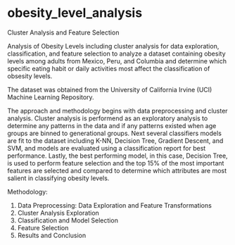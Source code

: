# obesity_level_analysis
Cluster Analysis and Feature Selection 

Analysis of Obesity Levels including cluster analysis for data exploration, classification, and feature selection to analyze a dataset
containing obesity levels among adults from Mexico, Peru, and Columbia and determine which specific eating habit or daily activities most
affect the classification of obsesity levels. 

The dataset was obtained from the University of California Irvine (UCI) Machine Learning Repository. 

The approach and methodology begins with data preprocessing and cluster analysis. Cluster analysis is performend as an exploratory analysis to
determine any patterns in the data and if any patterns existed when age groups are binned to generational groups. Next several classifiers models
are fit to the dataset including K-NN, Decision Tree, Gradient Descent, and SVM, and models are evaluated using a classification report for best
performance. Lastly, the best performing model, in this case, Decision Tree, is used to perform feature selection and the top 15% of the most 
important features are selected and compared to determine which attributes are most salient in classifying obesity levels. 

Methodology:
1. Data Preprocessing: Data Exploration and Feature Transformations 
2. Cluster Analysis Exploration 
3. Classification and Model Selection
4. Feature Selection 
5. Results and Conclusion 
